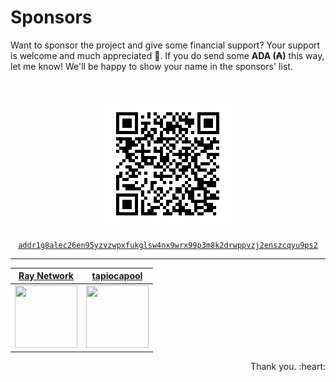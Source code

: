# Sponsors

Want to sponsor the project and give some financial support? Your support is welcome and much appreciated :pray:.
If you do send some **ADA (₳)** this way, let me know! We'll be happy to show your name in the sponsors' list. 

<p align="center">
  <br/>
  <br/>
  <img src=".github/donation_qr.png" />
  <br/>
  <br/> 
  <a href="web+cardano:addr1g8alec26en95yzvzwpxfukglsw4nx9wrx99p3m8k2drwppvzj2enszcqyu9ps2"><code>addr1g8alec26en95yzvzwpxfukglsw4nx9wrx99p3m8k2drwppvzj2enszcqyu9ps2</code></a>
</p>

---

| [Ray Network][Ray Network] | [tapiocapool][tapiocapool] | 
| --- | --- |
| [<img src="https://avatars.githubusercontent.com/u/65092852" height=100 width=100 />][Ray Network] | [<img src="https://avatars.githubusercontent.com/u/80033713" height=100 width=100 />][tapiocapool] |

[Ray Network]: https://github.com/ray-network
[tapiocapool]: https://github.com/tapiocapool

<p align="right">
Thank you. :heart:
</p>
